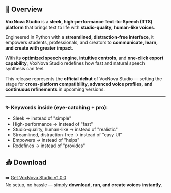 
## 📄 Overview

**VoxNova Studio** is a **sleek, high-performance Text-to-Speech (TTS) platform** that brings text to life with **studio-quality, human-like voices**.

Engineered in Python with a **streamlined, distraction-free interface**, it empowers students, professionals, and creators to **communicate, learn, and create with greater impact**.

With its **optimized speech engine**, **intuitive controls**, and **one-click export capability**, VoxNova Studio redefines how fast and natural speech synthesis can feel.

This release represents the **official debut** of VoxNova Studio — setting the stage for **cross-platform compatibility, advanced voice profiles, and continuous refinements** in upcoming versions.

---

### ✨ Keywords inside (eye-catching + pro):

* Sleek → instead of "simple"
* High-performance → instead of "fast"
* Studio-quality, human-like → instead of "realistic"
* Streamlined, distraction-free → instead of "easy UI"
* Empowers → instead of "helps"
* Redefines → instead of "provides"


## 📥 Download  
➡️ [Get VoxNova Studio v1.0.0](https://github.com/MelioraNexus/VoxNova-Studio/releases/tag/v1.0.0)  
No setup, no hassle — simply **download, run, and create voices instantly**.  

